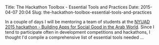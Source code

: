 Title: The Hackathon Toolbox - Essential Tools and Practices
Date: 2015-04-07 20:04
Slug: the-hackathon-toolbox-essential-tools-and-practices

In a couple of days I will be mentoring a team of students at the [NYUAD
2015 hackathon - Building Apps for Social Good in the Arab
World](http://nyuad.nyu.edu/en/news-events/conferences/nyuad-hackathon.html).
Since I tend to participate often in development competitions and
hackathons, I thought I'd compile a comprehensive list of essential
tools needed ...

</p>

